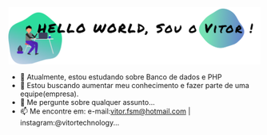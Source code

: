 ![Alt text](https://github.com/vitormendonca/vitormendonca/blob/master/gitprofileimg.png?raw=true "Hello World")

- 🌱 Atualmente, estou estudando sobre Banco de dados e PHP
- 👯 Estou buscando aumentar meu conhecimento e fazer parte de uma equipe(empresa).
- 💬 Me pergunte sobre qualquer assunto...
- 📫 Me encontre em: e-mail:vitor.fsm@hotmail.com | instagram:@vitortechnology...
